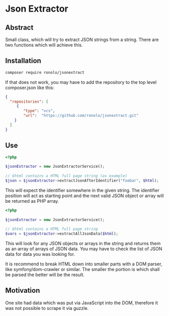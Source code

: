 # Json Extractor

## Abstract

Small class, which will try to extract JSON strings from a string. 
There are two functions which will achieve this.

## Installation

```bash
composer require ronolo/jsonextract
```

If that does not work, you may have to add the repository to the top level composer.json like this:

```json
{
  "repositories": [
     {
        "type": "vcs",
        "url":  "https://github.com/ronolo/jsonextract.git"
    }
  ]
}
```

## Use

```php
<?php
 
$jsonExtractor = new JsonExtractorService();
 
// $html contains a HTML full page string (as example)
$json = $jsonExtractor->extractJsonAfterIdentifier("foobar", $html);
```
 
This will expect the identifier somewhere in the given string. The identifier
position will act as starting point and the next valid JSON object or array will
be returned as PHP array.
 
```php
<?php
 
$jsonExtractor = new JsonExtractorService();
 
// $html contains a HTML full page string
$vars = $jsonExtractor->extractAllJsonData($html);
```

This will look for any JSON objects or arrays in the string and 
returns them as an array of arrays of JSON data. You may have to check the 
list of JSON data for data you was looking for.

It is recommend to break HTML down into smaller parts with a DOM parser,
like symfony/dom-crawler or similar. The smaller the portion is which shall
be parsed the better will be the result. 
 
## Motivation

One site had data which was put via JavaScript into the DOM, therefore it was 
not possible to scrape it via guzzle.